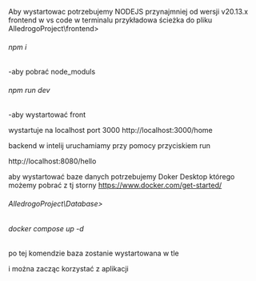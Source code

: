 Aby wystartowac potrzebujemy NODEJS przynajmniej od wersji v20.13.x frontend w vs code w terminalu 
przykładowa ścieżka do pliku 
AlledrogoProject\frontend> 

###### npm i 

-aby pobrać node_moduls

###### npm run dev
-aby wystartować front

wystartuje na localhost port 3000
http://localhost:3000/home


backend w intelij uruchamiamy przy pomocy przyciskiem run 

http://localhost:8080/hello


aby wystartować baze danych potrzebujemy Doker Desktop  którego możemy pobrać z tj storny https://www.docker.com/get-started/
###### AlledrogoProject\Database>

###### docker compose up -d

po tej komendzie baza zostanie wystartowana w tle

i można zacząc korzystać z aplikacji 

